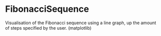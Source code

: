 # FibonacciSequence
Visualisation of the Fibonacci sequence using a line graph, up the amount of steps specified by the user. (matplotlib)
